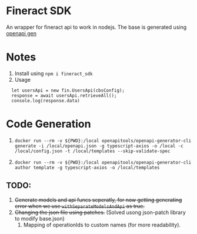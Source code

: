 # Fineract SDK

An wrapper for fineract api to work in nodejs. The base is generated using [openapi gen](https://github.com/OpenAPITools/openapi-generator) 

# Notes

1. Install using `npm i fineract_sdk`
2. Usage 
```
  let usersApi = new fin.UsersApi(cbsConfig);
  response = await usersApi.retrieveAll();
  console.log(response.data)
```

# Code Generation

1. `docker run --rm -v ${PWD}:/local openapitools/openapi-generator-cli generate -i /local/openapi.json -g typescript-axios -o /local -c /local/config.json -t /local/templates --skip-validate-spec`

2. `docker run --rm -v ${PWD}:/local openapitools/openapi-generator-cli author template -g typescript-axios -o /local/templates`


## TODO:

1. ~~Generate models and api funcs seperatly, for now getting generating error when we use `withSeparateModelsAndApi` as true.~~
2. ~~Changing the json file using patches.~~ (Solved usong json-patch library to modify base.json)
   1. Mapping of operationIds to custom names (for more readability).